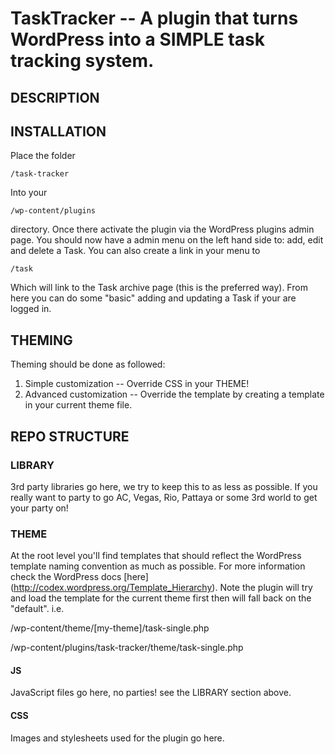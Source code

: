 TaskTracker -- A plugin that turns WordPress into a SIMPLE task tracking system.
====================================

## DESCRIPTION
## INSTALLATION
Place the folder 

	/task-tracker
	
Into your

	/wp-content/plugins
	
directory. Once there activate the plugin via the WordPress plugins admin page. You should now have a admin menu on the left hand side to: add, edit and delete a Task. You can also create a link in your menu to 

	/task
	
Which will link to the Task archive page (this is the preferred way). From here you can do some "basic" adding and updating a Task if your are logged in.

## THEMING
Theming should be done as followed:

1. Simple customization -- Override CSS in your THEME!
1. Advanced customization -- Override the template by creating a template in your current theme file.

## REPO STRUCTURE

### LIBRARY
3rd party libraries go here, we try to keep this to as less as possible. If you really want to party to go AC, Vegas, Rio, Pattaya or some 3rd world to get your party on!

### THEME
At the root level you'll find templates that should reflect the WordPress template naming convention as much as possible. For more information check the WordPress docs [here] (http://codex.wordpress.org/Template_Hierarchy). Note the plugin will try and load the template for the current theme first then will fall back on the "default". i.e.

  /wp-content/theme/[my-theme]/task-single.php

  /wp-content/plugins/task-tracker/theme/task-single.php

#### JS
JavaScript files go here, no parties! see the LIBRARY section above.

#### CSS
Images and stylesheets used for the plugin go here.


